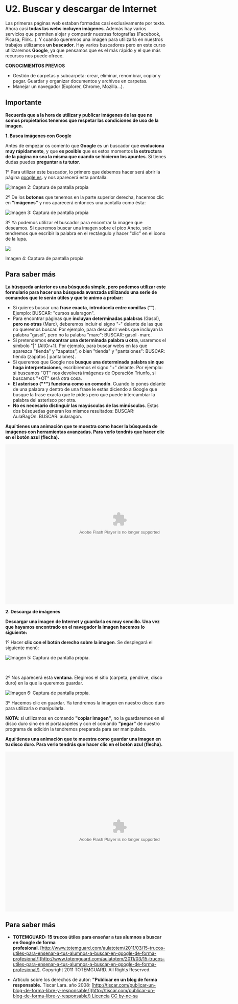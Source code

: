 # U2. Buscar y descargar de Internet

Las primeras páginas web estaban formadas casi exclusivamente por texto. Ahora casi **todas las webs incluyen imágenes**. Además hay varios servicios que permiten alojar y compartir nuestras fotografías (Facebook, Picasa, Flirk...). Y cuando queremos una imagen para utilizarla en nuestros trabajos utilizamos **un buscador**. Hay varios buscadores pero en este curso utilizaremos **Google**, ya que pensamos que es el más rápido y el que más recursos nos puede ofrece.

**CONOCIMIENTOS PREVIOS**

*   Gestión de carpetas y subcarpeta: crear, eliminar, renombrar, copiar y pegar. Guardar y organizar documentos y archivos en carpetas.
*   Manejar un navegador (Explorer, Chrome, Mozilla...).

## Importante

**Recuerda que a la hora de utilizar y publicar imágenes de las que no somos propietarios tenemos que respetar las condiciones de uso de la imagen.**

**1\. Busca imágenes con Google**

Antes de empezar os comento que **Google** es un buscador que **evoluciona muy rápidamente**, y que **es posible** que es estos momentos **la estructura de la página no sea la misma que cuando se hicieron los apuntes**. Si tienes dudas puedes **preguntar a tu tutor**.

1º Para utilizar este buscador, lo primero que debemos hacer será abrir la página [google.es](https://www.google.es/). y nos aparecerá esta pantalla:


![Imagen 2: Captura de pantalla propia](img/google.jpg)



2º De los **botones** que tenemos en la parte superior derecha, hacemos clic en **"imágenes"** y nos aparecerá entonces una pantalla como ésta:


![Imagen 3: Captura de pantalla propia](img/google_images.jpg)


3º Ya podemos utilizar el buscador para encontrar la imagen que deseamos. Si queremos buscar una imagen sobre el pico Aneto, solo tendremos que escribir la palabra en el rectángulo y hacer "clic" en el icono de la lupa.


![](img/aneto.jpg)


Imagen 4: Captura de pantalla propia

## Para saber más

**La búsqueda anterior es una búsqueda simple, pero podemos utilizar este formulario para hacer una búsqueda avanzada utilizando una serie de comandos que te serán útiles y que te animo a probar:**

*   Si quieres buscar una **frase exacta**, **introdúcela entre comillas** (""). Ejemplo: BUSCAR: "cursos aularagon".
*   Para encontrar páginas que **incluyan determinadas palabras** (Gasol), **pero no otras** (Marc), deberemos incluir el signo "-" delante de las que no queremos buscar. Por ejemplo, para descubrir webs que incluyan la palabra "gasol", pero no la palabra "marc": BUSCAR: gasol -marc.
*   Si pretendemos **encontrar una determinada palabra u otra**, usaremos el símbolo "|" (AltGr+1). Por ejemplo, para buscar webs en las que aparezca "tienda" y "zapatos", o bien "tienda" y "pantalones": BUSCAR: tienda (zapatos | pantalones).
*   Si queremos que Google nos **busque una determinada palabra sin que haga interpretaciones**, escribiremos el signo "+" delante. Por ejemplo: si buscamos "OT" nos devolverá imágenes de Operación Triunfo, si buscamos "+OT" será otra cosa.
*   **El asterisco ("*") funciona como un comodín**. Cuando lo pones delante de una palabra y dentro de una frase le estás diciendo a Google que busque la frase exacta que le pides pero que puede intercambiar la palabra del asterisco por otra. 
*   **No es necesario distinguir las mayúsculas de las minúsculas**. Estas dos búsquedas generan los mismos resultados: BUSCAR: AulaRagOn. BUSCAR: aularagon.

**Aquí tienes una animación que te muestra como hacer la búsqueda de imágenes con herramientas avanzadas. Para verlo tendrás que hacer clic en el botón azul (flecha).**

<object type="application/x-shockwave-flash" data="http://aularagon.catedu.es/materialesaularagon2013/imagen/busquedaimagenes.swf" width="715" height="500"><param name="src" value="http://aularagon.catedu.es/materialesaularagon2013/imagen/busquedaimagenes.swf"></object>

**2\. Descarga de imágenes**

**Descargar una imagen de Internet y guardarla es muy sencillo. Una vez que hayamos encontrado en el navegador la imagen hacemos lo siguiente:**

1º Hacer **clic con el botón derecho sobre la imagen**. Se desplegará el siguiente menú:


![Imagen 5: Captura de pantalla propia.](img/guardar1.jpg)


 

2º Nos aparecerá esta **ventana**. Elegimos el sitio (carpeta, pendrive, disco duro) en la que la queremos guardar.


![Imagen 6: Captura de pantalla propia.](img/guardar2.jpg)




3º Hacemos clic en guardar. Ya tendremos la imagen en nuestro disco duro para utilizarla o manipularla.

**NOTA**: si utilizamos en comando **"copiar imagen"**, no la guardaremos en el disco duro sino en el portapapeles y con el comando **"pegar"** de nuestro programa de edición la tendremos preparada para ser manipulada.

**Aquí tienes una animación que te muestra como guardar una imagen en tu disco duro. Para verlo tendrás que hacer clic en el botón azul (flecha).**

<object type="application/x-shockwave-flash" data="http://aularagon.catedu.es/materialesaularagon2013/imagen/guardar.swf" width="715" height="500"><param name="src" value="http://aularagon.catedu.es/materialesaularagon2013/imagen/guardar.swf"></object>

## Para saber más

*   **TOTEMGUARD: 15 trucos útiles para enseñar a tus alumnos a buscar en Google de forma profesional**. [http://www.totemguard.com/aulatotem/2011/03/15-trucos-utiles-para-ensenar-a-tus-alumnos-a-buscar-en-google-de-forma-profesional/](http://www.totemguard.com/aulatotem/2011/03/15-trucos-utiles-para-ensenar-a-tus-alumnos-a-buscar-en-google-de-forma-profesional/). Copyright 2011 TOTEMGUARD. All Rights Reserved.  
      
    
*   Artículo sobre los derechos de autor: **"Publicar en un blog de forma responsable.** Tiscar Lara. año 2008: [http://tiscar.com/publicar-un-blog-de-forma-libre-y-responsable/](http://tiscar.com/publicar-un-blog-de-forma-libre-y-responsable/) Licencia [CC by-nc-sa](http://creativecommons.org/licenses/by-nc-sa/3.0/deed.es)

